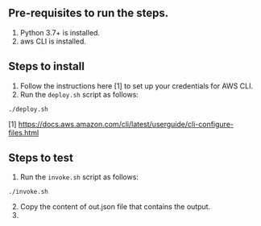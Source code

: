 ## Pre-requisites to run the steps.
1. Python 3.7+ is installed.
2. aws CLI is installed.


## Steps to install
1. Follow the instructions here [1] to set up your credentials for AWS CLI.
2. Run the `deploy.sh` script as follows:

```
./deploy.sh
```

[1] https://docs.aws.amazon.com/cli/latest/userguide/cli-configure-files.html


## Steps to test
1. Run the `invoke.sh` script as follows:
```
./invoke.sh
```
2. Copy the content of out.json file that contains the output.
3. 